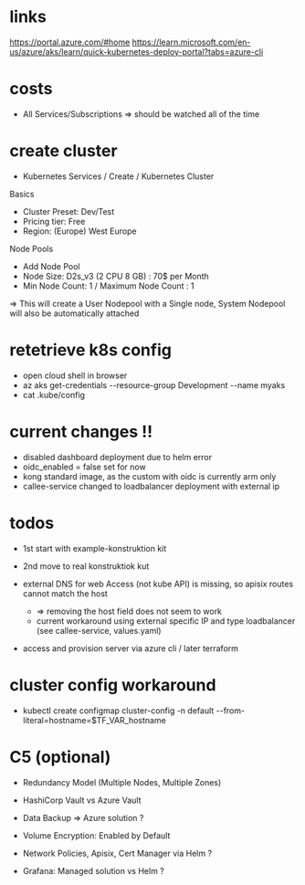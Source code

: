 # links 
https://portal.azure.com/#home
https://learn.microsoft.com/en-us/azure/aks/learn/quick-kubernetes-deploy-portal?tabs=azure-cli
   
# costs       
- All Services/Subscriptions => should be watched all of the time

# create cluster
- Kubernetes Services / Create / Kubernetes Cluster

Basics
- Cluster Preset: Dev/Test
- Pricing tier: Free
- Region: (Europe) West Europe

Node Pools
- Add Node Pool
- Node Size: D2s_v3 (2 CPU 8 GB) : 70$ per Month
- Min Node Count: 1 / Maximum Node Count : 1

=> This will create a User Nodepool with a Single node, System Nodepool will also be automatically attached

# retetrieve k8s config
- open cloud shell in browser
- az aks get-credentials --resource-group Development --name myaks
- cat .kube/config

# current changes !!
- disabled dashboard deployment due to helm error
- oidc_enabled = false set for now
- kong standard image, as the custom with oidc is currently arm only 
- callee-service changed to loadbalancer deployment with external ip
 
# todos
- 1st start with example-konstruktion kit
- 2nd move to real konstruktiok kut

- external DNS for web Access (not kube API) is missing, so apisix routes cannot match the host
  - => removing the host field does not seem to work
  - current workaround using external specific IP and type loadbalancer (see callee-service, values.yaml)
- access and provision server via azure cli / later terraform

# cluster config workaround
- kubectl create configmap cluster-config -n default --from-literal=hostname=$TF_VAR_hostname

# C5 (optional)
- Redundancy Model (Multiple Nodes, Multiple Zones)
- HashiCorp Vault vs Azure Vault
- Data Backup => Azure solution ?
- Volume Encryption: Enabled by Default


- Network Policies, Apisix, Cert Manager via Helm ?
- Grafana: Managed solution vs Helm ?
